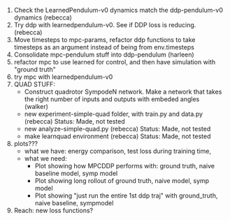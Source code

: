 1. Check the LearnedPendulum-v0 dynamics match the ddp-pendulum-v0 dynamics (rebecca)
2. Try ddp with learnedpendulum-v0. See if DDP loss is reducing. (rebecca)
3. Move timesteps to mpc-params, refactor ddp functions to take timesteps as an argument instead of being from env.timesteps
4. Consolidate mpc-pendulum stuff into ddp-pendulum (harleen)
5. refactor mpc to use learned for control, and then have simulation with "ground truth"
6. try mpc with learnedpendulum-v0
9. QUAD STUFF:
    * Construct quadrotor SympodeN network. Make a network that takes the right number of inputs and outputs with embeded angles (walker)
    * new experiment-simple-quad folder, with train.py and data.py (rebecca) Status: Made, not tested
    * new analyze-simple-quad.py (rebecca) Status: Made, not tested
    * make learnquad environment (rebecca) Status: Made, not tested
9. plots???
    * what we have: energy comparison, test loss during training time,
    * what we need:
        * Plot showing how MPCDDP performs with: ground truth, naive baseline model, symp model
        * Plot showing long rollout of ground truth, naive model, symp model
        * Plot showing "just run the entire 1st ddp traj" with ground_truth, naive baseline, sympmodel         
10. Reach: new loss functions?  